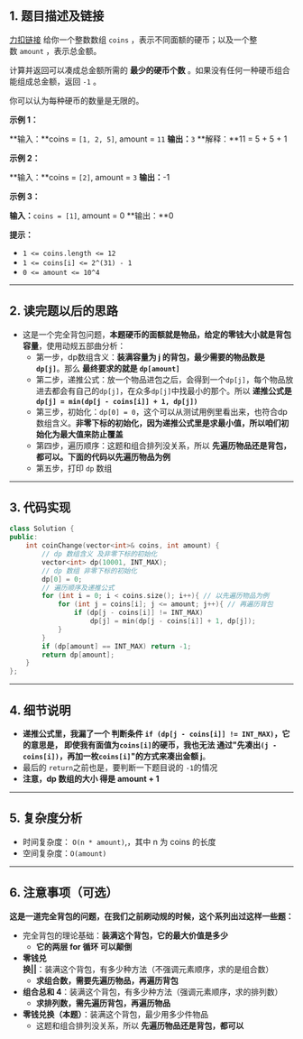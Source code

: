 ## 1. 题目描述及链接

[力扣链接](https://leetcode.cn/problems/coin-change/description/?envType=problem-list-v2&envId=2cktkvj)
给你一个整数数组 `coins` ，表示不同面额的硬币；以及一个整数 `amount` ，表示总金额。

计算并返回可以凑成总金额所需的 **最少的硬币个数** 。如果没有任何一种硬币组合能组成总金额，返回 `-1` 。

你可以认为每种硬币的数量是无限的。

**示例 1：**

**输入：**coins = `[1, 2, 5]`, amount = `11`
**输出：**`3` 
**解释：**11 = 5 + 5 + 1

**示例 2：**

**输入：**coins = `[2]`, amount = `3`
**输出：**-1

**示例 3：**

**输入：**`coins = [1]`, amount = 0
**输出：**0

**提示：**

- `1 <= coins.length <= 12`
- `1 <= coins[i] <= 2^(31) - 1`
- `0 <= amount <= 10^4`
---
## 2. 读完题以后的思路
- 这是一个完全背包问题，**本题硬币的面额就是物品，给定的零钱大小就是背包容量**，使用动规五部曲分析：
	- 第一步，dp数组含义：**装满容量为 j 的背包，最少需要的物品数是 `dp[j]`**。那么 **最终要求的就是 `dp[amount]`**
	- 第二步，递推公式：放一个物品进包之后，会得到一个`dp[j]`，每个物品放进去都会有自己的`dp[j]`，在众多`dp[j]`中找最小的那个。所以 **递推公式是 `dp[j] = min(dp[j - coins[i]] + 1, dp[j])`**
	- 第三步，初始化：`dp[0] = 0`，这个可以从测试用例里看出来，也符合dp 数组含义。**非零下标的初始化，因为递推公式里是求最小值，所以咱们初始化为最大值来防止覆盖**
	- 第四步，遍历顺序：这题和组合排列没关系，所以 **先遍历物品还是背包，都可以。下面的代码以先遍历物品为例**
	- 第五步，打印 `dp` 数组
---
## 3. 代码实现
```cpp
class Solution {
public:
    int coinChange(vector<int>& coins, int amount) {
		// dp 数组含义 及非零下标的初始化
		vector<int> dp(10001, INT_MAX);
		// dp 数组 非零下标的初始化
		dp[0] = 0;
		// 遍历顺序及递推公式
		for (int i = 0; i < coins.size(); i++){ // 以先遍历物品为例
			for (int j = coins[i]; j <= amount; j++){ // 再遍历背包
				if (dp[j - coins[i]] != INT_MAX)
					dp[j] = min(dp[j - coins[i]] + 1, dp[j]);
			}
		}
		if (dp[amount] == INT_MAX) return -1;
		return dp[amount];
    }
};
```
---
## 4. 细节说明
- **递推公式里，我漏了一个 判断条件 `if (dp[j - coins[i]] != INT_MAX)`，它的意思是， 即使我有面值为`coins[i]`的硬币，我也无法 通过"先凑出`(j - coins[i])`，再加一枚`coins[i]`"的方式来凑出金额 j**。
- 最后的 `return`之前也是，要判断一下题目说的 `-1`的情况
- **注意，dp 数组的大小 得是 amount + 1**
---
## 5. 复杂度分析
- 时间复杂度： `O(n * amount)`,，其中 n 为 coins 的长度
- 空间复杂度：`O(amount)`
---
## 6. 注意事项（可选）

**这是一道完全背包的问题，在我们之前刷动规的时候，这个系列出过这样一些题：**
- 完全背包的理论基础：**装满这个背包，它的最大价值是多少**
	- **它的两层 for 循环 可以颠倒**
- **零钱兑换||**：装满这个背包，有多少种方法（不强调元素顺序，求的是组合数）
	- **求组合数，需要先遍历物品，再遍历背包**
- **组合总和 4**：装满这个背包，有多少种方法（强调元素顺序，求的排列数）
	- **求排列数，需先遍历背包，再遍历物品**
- **零钱兑换（本题）**：装满这个背包，最少用多少件物品
	- 这题和组合排列没关系，所以 **先遍历物品还是背包，都可以**